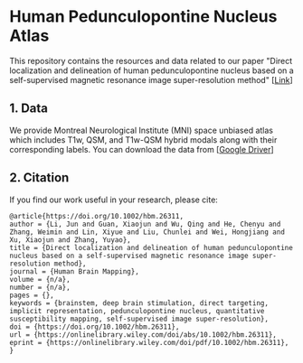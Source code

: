 # Human Pedunculopontine Nucleus Atlas

This repository contains the resources and data related to our paper "Direct localization and delineation of human pedunculopontine nucleus based on a self-supervised magnetic resonance image super-resolution method" [[Link](https://onlinelibrary.wiley.com/doi/10.1002/hbm.26311)]

## 1. Data

We provide Montreal Neurological Institute (MNI) space unbiased atlas which includes T1w, QSM, and T1w-QSM hybrid modals along with their corresponding labels. You can download the data from [[Google Driver](https://drive.google.com/file/d/1qVqmx45aEMGHYp07YLOEzTYg0QNqS4Qo/view?usp=share_link)]

## 2. Citation

If you find our work useful in your research, please cite:
```
@article{https://doi.org/10.1002/hbm.26311,
author = {Li, Jun and Guan, Xiaojun and Wu, Qing and He, Chenyu and Zhang, Weimin and Lin, Xiyue and Liu, Chunlei and Wei, Hongjiang and Xu, Xiaojun and Zhang, Yuyao},
title = {Direct localization and delineation of human pedunculopontine nucleus based on a self-supervised magnetic resonance image super-resolution method},
journal = {Human Brain Mapping},
volume = {n/a},
number = {n/a},
pages = {},
keywords = {brainstem, deep brain stimulation, direct targeting, implicit representation, pedunculopontine nucleus, quantitative susceptibility mapping, self-supervised image super-resolution},
doi = {https://doi.org/10.1002/hbm.26311},
url = {https://onlinelibrary.wiley.com/doi/abs/10.1002/hbm.26311},
eprint = {https://onlinelibrary.wiley.com/doi/pdf/10.1002/hbm.26311},
}
```
